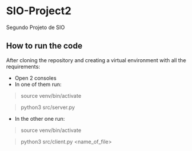 # SIO-Project2
Segundo Projeto de SIO

## How to run the code
After cloning the repository and creating a virtual environment with all the requirements:
- Open 2 consoles
- In one of them run:
> source venv/bin/activate

> python3 src/server.py
- In the other one run:
> source venv/bin/activate

> python3 src/client.py <name_of_file>
